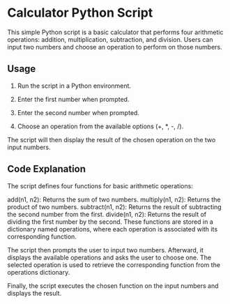 # Calculator Python Script
This simple Python script is a basic calculator that performs four arithmetic operations: addition, multiplication, subtraction, and division. Users can input two numbers and choose an operation to perform on those numbers.

## Usage

1) Run the script in a Python environment.

2) Enter the first number when prompted.

3) Enter the second number when prompted.

4) Choose an operation from the available options (+, *, -, /).

The script will then display the result of the chosen operation on the two input numbers.

## Code Explanation
The script defines four functions for basic arithmetic operations:

add(n1, n2): Returns the sum of two numbers.
multiply(n1, n2): Returns the product of two numbers.
subtract(n1, n2): Returns the result of subtracting the second number from the first.
divide(n1, n2): Returns the result of dividing the first number by the second.
These functions are stored in a dictionary named operations, where each operation is associated with its corresponding function.

The script then prompts the user to input two numbers. Afterward, it displays the available operations and asks the user to choose one. The selected operation is used to retrieve the corresponding function from the operations dictionary.

Finally, the script executes the chosen function on the input numbers and displays the result.
